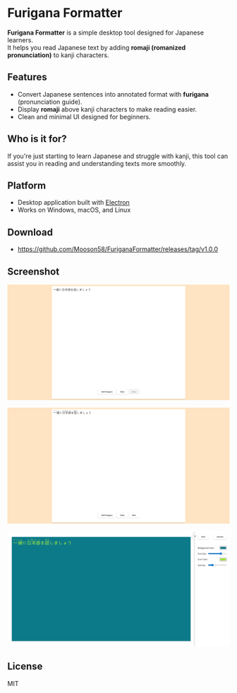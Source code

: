 # Furigana Formatter

**Furigana Formatter** is a simple desktop tool designed for Japanese learners.  
It helps you read Japanese text by adding **romaji (romanized pronunciation)** to kanji characters.

## Features

- Convert Japanese sentences into annotated format with **furigana** (pronunciation guide).
- Display **romaji** above kanji characters to make reading easier.
- Clean and minimal UI designed for beginners.

## Who is it for?

If you're just starting to learn Japanese and struggle with kanji, this tool can assist you in reading and understanding texts more smoothly.

## Platform

- Desktop application built with [Electron](https://www.electronjs.org/)
- Works on Windows, macOS, and Linux

## Download

- https://github.com/Mooson58/FuriganaFormatter/releases/tag/v1.0.0

## Screenshot

![Preview](./example/example1.png)

![Preview](./example/example2.png)

![Preview](./example/example3.png)

## License

MIT
